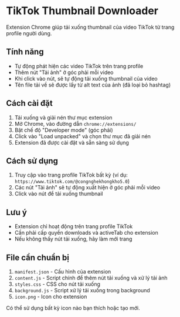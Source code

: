 # TikTok Thumbnail Downloader

Extension Chrome giúp tải xuống thumbnail của video TikTok từ trang profile người dùng.

## Tính năng

- Tự động phát hiện các video TikTok trên trang profile
- Thêm nút "Tải ảnh" ở góc phải mỗi video
- Khi click vào nút, sẽ tự động tải xuống thumbnail của video
- Tên file tải về sẽ được lấy từ alt text của ảnh (đã loại bỏ hashtag)

## Cách cài đặt

1. Tải xuống và giải nén thư mục extension
2. Mở Chrome, vào đường dẫn `chrome://extensions/`
3. Bật chế độ "Developer mode" (góc phải)
4. Click vào "Load unpacked" và chọn thư mục đã giải nén
5. Extension đã được cài đặt và sẵn sàng sử dụng

## Cách sử dụng

1. Truy cập vào trang profile TikTok bất kỳ (ví dụ: `https://www.tiktok.com/@congnghekhongkho5.0`)
2. Các nút "Tải ảnh" sẽ tự động xuất hiện ở góc phải mỗi video
3. Click vào nút để tải xuống thumbnail

## Lưu ý

- Extension chỉ hoạt động trên trang profile TikTok
- Cần phải cấp quyền downloads và activeTab cho extension
- Nếu không thấy nút tải xuống, hãy làm mới trang

## File cần chuẩn bị

1. `manifest.json` - Cấu hình của extension
2. `content.js` - Script chính để thêm nút tải xuống và xử lý tải ảnh
3. `styles.css` - CSS cho nút tải xuống
4. `background.js` - Script xử lý tải xuống trong background
5. `icon.png` - Icon cho extension

Có thể sử dụng bất kỳ icon nào bạn thích hoặc tạo mới.